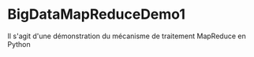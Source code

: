 # BigDataMapReduceDemo1
Il s'agit d'une démonstration du mécanisme de traitement MapReduce en Python
